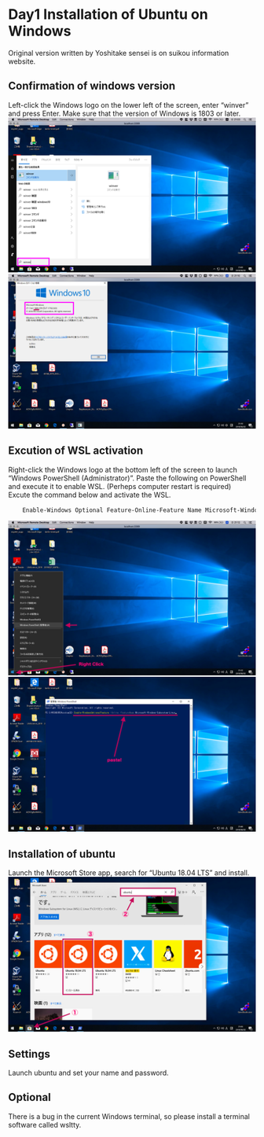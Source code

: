 # Day1 Installation of Ubuntu on Windows  
Original version written by Yoshitake sensei is on suikou information website.

## Confirmation of windows version  
Left-click the Windows logo on the lower left of the screen, enter “winver” and press Enter. Make sure that the version of Windows is 1803 or later.  
![winver](https://github.com/kijiy/suikou_linux_training/blob/images/image/winver.png)  
![after winver](https://github.com/kijiy/suikou_linux_training/blob/images/image/AfterWinver.png)

## Excution of WSL activation  
Right-click the Windows logo at the bottom left of the screen to launch “Windows PowerShell (Administrator)”. Paste the following on PowerShell and execute it to enable WSL. (Perheps computer restart is required)  
Excute the command below and activate the WSL.  
``` bash
    Enable-Windows Optional Feature-Online-Feature Name Microsoft-Windows-Subsystem-Linux
```  
![power shell](https://github.com/kijiy/suikou_linux_training/blob/images/image/winpowshell.png)  
![wsl_on](https://github.com/kijiy/suikou_linux_training/blob/images/image/wsl_on.png)

## Installation of ubuntu  
Launch the Microsoft Store app, search for “Ubuntu 18.04 LTS” and install.  
![ubuntu installation](https://github.com/kijiy/suikou_linux_training/blob/images/image/ubuntu_install.png)

## Settings  
Launch ubuntu and set your name and password.

## Optional  
There is a bug in the current Windows terminal, so please install a terminal software called wsltty.

